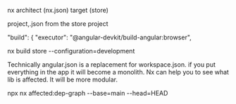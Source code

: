 nx architect (nx.json) target (store)

project,.json from the store project

"build": {
"executor": "@angular-devkit/build-angular:browser",

nx build store --configuration=development

Technically angular.json is a replacement for workspace.json.
if you put everything in the app it will become a monolith. Nx can help you to see what lib is affected. It will be more modular.

npx nx affected:dep-graph --base=main --head=HEAD
